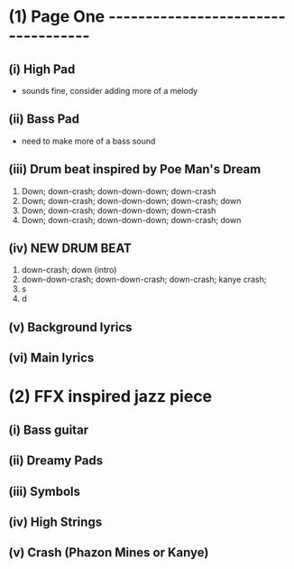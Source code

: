 #   (1) Page One -----------------------------------
## (i) High Pad
- sounds fine, consider adding more of a melody


## (ii) Bass Pad
- need to make more of a bass sound


## (iii) Drum beat inspired by Poe Man's Dream
 1. Down; down-crash; down-down-down; down-crash
 2. Down; down-crash; down-down-down; down-crash; down
 3. Down; down-crash; down-down-down; down-crash
 4. Down; down-crash; down-down-down; down-crash; down


## (iv) NEW DRUM BEAT
1. down-crash; down (intro)
2. down-down-crash; down-down-crash; down-crash; kanye crash;
3. s
4. d


## (v) Background lyrics


## (vi) Main lyrics


#  (2) FFX inspired jazz piece

## (i) Bass guitar

## (ii) Dreamy Pads

## (iii) Symbols

## (iv) High Strings

## (v) Crash (Phazon Mines or Kanye)